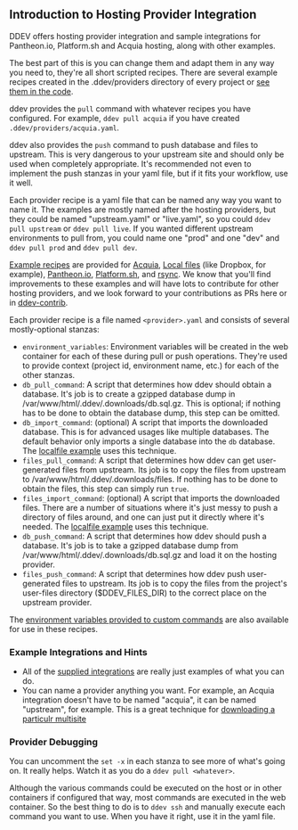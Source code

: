 ## Introduction to Hosting Provider Integration

DDEV offers hosting provider integration and sample integrations for Pantheon.io, Platform.sh and Acquia hosting, along with other examples.

The best part of this is you can change them and adapt them in any way you need to, they're all short scripted recipes. There are several example recipes created in the .ddev/providers directory of every project or [see them in the code](https://github.com/drud/ddev/tree/master/pkg/ddevapp/dotddev_assets/providers).

ddev provides the `pull` command with whatever recipes you have configured. For example, `ddev pull acquia` if you have created `.ddev/providers/acquia.yaml`.

ddev also provides the `push` command to push database and files to upstream. This is very dangerous to your upstream site and should only be used when completely appropriate. It's recommended not even to implement the push stanzas in your yaml file, but if it fits your workflow, use it well.

Each provider recipe is a yaml file that can be named any way you want to name it. The examples are mostly named after the hosting providers, but they could be named "upstream.yaml" or "live.yaml", so you could `ddev pull upstream` or `ddev pull live`. If you wanted different upstream environments to pull from, you could name one "prod" and one "dev" and `ddev pull prod` and `ddev pull dev`.

[Example recipes](https://github.com/drud/ddev/blob/master/pkg/ddevapp/dotddev_assets/providers/) are provided for [Acquia](https://github.com/drud/ddev/blob/master/pkg/ddevapp/dotddev_assets/providers/acquia.yaml.example), [Local files](https://github.com/drud/ddev/blob/master/pkg/ddevapp/dotddev_assets/providers/localfile.yaml.example) (like Dropbox, for example),  [Pantheon.io](https://github.com/drud/ddev/blob/master/pkg/ddevapp/dotddev_assets/providers/pantheon.yaml.example), [Platform.sh](https://github.com/drud/ddev/blob/master/pkg/ddevapp/dotddev_assets/providers/platform.yaml.example), and [rsync](https://github.com/drud/ddev/blob/master/pkg/ddevapp/dotddev_assets/providers/rsync.yaml.example). We know that you'll find improvements to these examples and will have lots to contribute for other hosting providers, and we look forward to your contributions as PRs here or in [ddev-contrib](https://github.com/drud/ddev-contrib).

Each provider recipe is a file named `<provider>.yaml` and consists of several mostly-optional stanzas:

* `environment_variables`: Environment variables will be created in the web container for each of these during pull or push operations. They're used to provide context (project id, environment name, etc.) for each of the other stanzas.
* `db_pull_command`: A script that determines how ddev should obtain a database. It's job is to create a gzipped database dump in /var/www/html/.ddev/.downloads/db.sql.gz. This is optional; if nothing has to be done to obtain the database dump, this step can be omitted.
* `db_import_command`: (optional) A script that imports the downloaded database. This is for advanced usages like multiple databases. The default behavior only imports a single database into the `db` database. The [localfile example](https://github.com/drud/ddev/blob/master/pkg/ddevapp/dotddev_assets/providers/localfile.yaml.example) uses this technique.
* `files_pull_command`: A script that determines how ddev can get user-generated files from upstream. Its job is to copy the files from upstream to  /var/www/html/.ddev/.downloads/files. If nothing has to be done to obtain the files, this step can simply run `true`.
* `files_import_command`: (optional) A script that imports the downloaded files. There are a number of situations where it's just messy to push a directory of files around, and one can just put it directly where it's needed. The [localfile example](https://github.com/drud/ddev/blob/master/pkg/ddevapp/dotddev_assets/providers/localfile.yaml.example) uses this technique.
* `db_push_command`: A script that determines how ddev should push a database. It's job is to take a  gzipped database dump from /var/www/html/.ddev/.downloads/db.sql.gz and load it on the hosting provider.
* `files_push_command`: A script that determines how ddev push user-generated files to upstream. Its job is to copy the files from the project's user-files directory ($DDEV_FILES_DIR) to the correct place on the upstream provider.

The [environment variables provided to custom commands](../extend/custom-commands.md#environment-variables-provided) are also available for use in these recipes.

### Example Integrations and Hints

* All of the [supplied integrations](https://github.com/drud/ddev/tree/master/pkg/ddevapp/dotddev_assets/providers) are really just examples of what you can do.
* You can name a provider anything you want. For example, an Acquia integration doesn't have to be named "acquia", it can be named "upstream", for example. This is a great technique for [downloading a particulr multisite](https://stackoverflow.com/a/68553116/215713)

### Provider Debugging

You can uncomment the `set -x` in each stanza to see more of what's going on. It really helps. Watch it as you do a `ddev pull <whatever>`.

Although the various commands could be executed on the host or in other containers if configured that way, most commands are executed in the web container. So the best thing to do is to `ddev ssh` and manually execute each command you want to use. When you have it right, use it in the yaml file.
